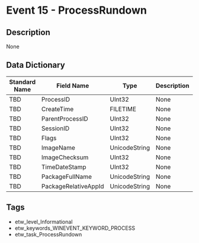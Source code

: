 # Event 15 - ProcessRundown

## Description
None

## Data Dictionary
|Standard Name|Field Name|Type|Description|Sample Value|
|---|---|---|---|---|
|TBD|ProcessID|UInt32|None|`None`|
|TBD|CreateTime|FILETIME|None|`None`|
|TBD|ParentProcessID|UInt32|None|`None`|
|TBD|SessionID|UInt32|None|`None`|
|TBD|Flags|UInt32|None|`None`|
|TBD|ImageName|UnicodeString|None|`None`|
|TBD|ImageChecksum|UInt32|None|`None`|
|TBD|TimeDateStamp|UInt32|None|`None`|
|TBD|PackageFullName|UnicodeString|None|`None`|
|TBD|PackageRelativeAppId|UnicodeString|None|`None`|

## Tags
* etw_level_Informational
* etw_keywords_WINEVENT_KEYWORD_PROCESS
* etw_task_ProcessRundown